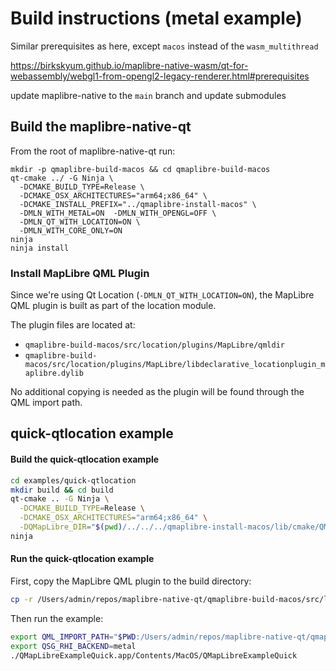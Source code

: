 
# Build instructions (metal example)

Similar prerequisites as here, except `macos` instead of the `wasm_multithread`

https://birkskyum.github.io/maplibre-native-wasm/qt-for-webassembly/webgl1-from-opengl2-legacy-renderer.html#prerequisites

update maplibre-native to the `main` branch and update submodules

## Build the maplibre-native-qt

From the root of maplibre-native-qt run:

```
mkdir -p qmaplibre-build-macos && cd qmaplibre-build-macos
qt-cmake ../ -G Ninja \
  -DCMAKE_BUILD_TYPE=Release \
  -DCMAKE_OSX_ARCHITECTURES="arm64;x86_64" \
  -DCMAKE_INSTALL_PREFIX="../qmaplibre-install-macos" \
  -DMLN_WITH_METAL=ON  -DMLN_WITH_OPENGL=OFF \
  -DMLN_QT_WITH_LOCATION=ON \
  -DMLN_WITH_CORE_ONLY=ON
ninja
ninja install
```

### Install MapLibre QML Plugin
Since we're using Qt Location (`-DMLN_QT_WITH_LOCATION=ON`), the MapLibre QML plugin is built as part of the location module.

The plugin files are located at:
- `qmaplibre-build-macos/src/location/plugins/MapLibre/qmldir`
- `qmaplibre-build-macos/src/location/plugins/MapLibre/libdeclarative_locationplugin_maplibre.dylib`

No additional copying is needed as the plugin will be found through the QML import path.
##  quick-qtlocation example

#### Build the quick-qtlocation example

```sh
cd examples/quick-qtlocation
mkdir build && cd build
qt-cmake .. -G Ninja \
  -DCMAKE_BUILD_TYPE=Release \
  -DCMAKE_OSX_ARCHITECTURES="arm64;x86_64" \
  -DQMapLibre_DIR="$(pwd)/../../../qmaplibre-install-macos/lib/cmake/QMapLibre"
ninja
```

#### Run the quick-qtlocation example

First, copy the MapLibre QML plugin to the build directory:
```sh
cp -r /Users/admin/repos/maplibre-native-qt/qmaplibre-build-macos/src/location/plugins/MapLibre ./
```

Then run the example:
```sh
export QML_IMPORT_PATH="$PWD:/Users/admin/repos/maplibre-native-qt/qmaplibre-build-macos"
export QSG_RHI_BACKEND=metal
./QMapLibreExampleQuick.app/Contents/MacOS/QMapLibreExampleQuick
```
